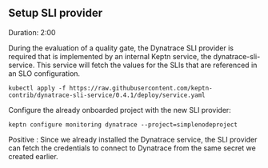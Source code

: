 ## Setup SLI provider
Duration: 2:00

During the evaluation of a quality gate, the Dynatrace SLI provider is required that is implemented by an internal Keptn service, the dynatrace-sli-service. This service will fetch the values for the SLIs that are referenced in an SLO configuration.

```
kubectl apply -f https://raw.githubusercontent.com/keptn-contrib/dynatrace-sli-service/0.4.1/deploy/service.yaml
```

Configure the already onboarded project with the new SLI provider:

```
keptn configure monitoring dynatrace --project=simplenodeproject
```

Positive
: Since we already installed the Dynatrace service, the SLI provider can fetch the credentials to connect to Dynatrace from the same secret we created earlier.